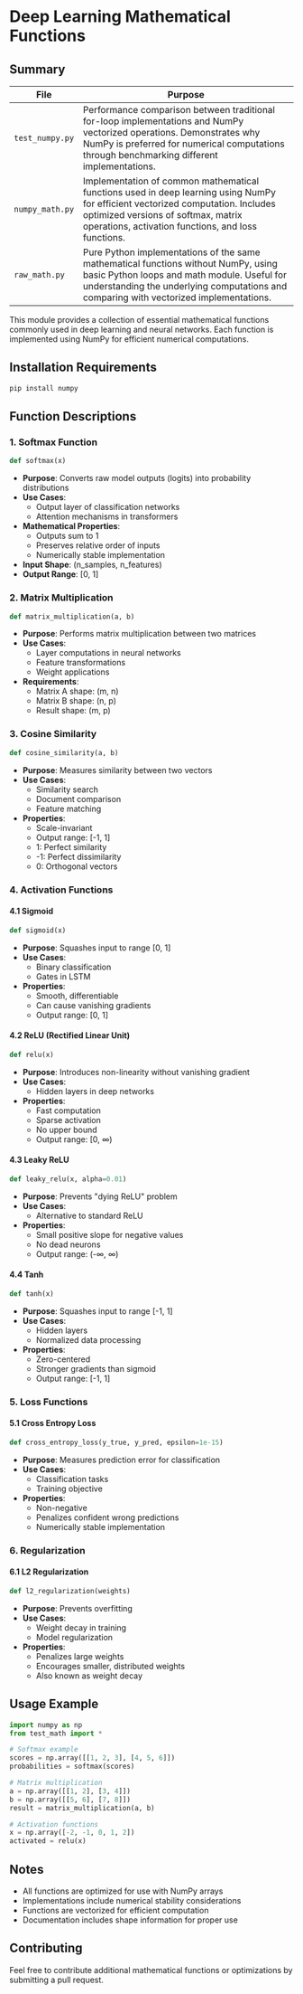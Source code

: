 # Deep Learning Mathematical Functions

## Summary
| File | Purpose |
|------|---------|
| `test_numpy.py` | Performance comparison between traditional for-loop implementations and NumPy vectorized operations. Demonstrates why NumPy is preferred for numerical computations through benchmarking different implementations. |
| `numpy_math.py` | Implementation of common mathematical functions used in deep learning using NumPy for efficient vectorized computation. Includes optimized versions of softmax, matrix operations, activation functions, and loss functions. |
| `raw_math.py` | Pure Python implementations of the same mathematical functions without NumPy, using basic Python loops and math module. Useful for understanding the underlying computations and comparing with vectorized implementations. |

This module provides a collection of essential mathematical functions commonly used in deep learning and neural networks. Each function is implemented using NumPy for efficient numerical computations.

## Installation Requirements

```bash
pip install numpy
```

## Function Descriptions

### 1. Softmax Function
```python
def softmax(x)
```
- **Purpose**: Converts raw model outputs (logits) into probability distributions
- **Use Cases**:
  - Output layer of classification networks
  - Attention mechanisms in transformers
- **Mathematical Properties**:
  - Outputs sum to 1
  - Preserves relative order of inputs
  - Numerically stable implementation
- **Input Shape**: (n_samples, n_features)
- **Output Range**: [0, 1]

### 2. Matrix Multiplication
```python
def matrix_multiplication(a, b)
```
- **Purpose**: Performs matrix multiplication between two matrices
- **Use Cases**:
  - Layer computations in neural networks
  - Feature transformations
  - Weight applications
- **Requirements**:
  - Matrix A shape: (m, n)
  - Matrix B shape: (n, p)
  - Result shape: (m, p)

### 3. Cosine Similarity
```python
def cosine_similarity(a, b)
```
- **Purpose**: Measures similarity between two vectors
- **Use Cases**:
  - Similarity search
  - Document comparison
  - Feature matching
- **Properties**:
  - Scale-invariant
  - Output range: [-1, 1]
  - 1: Perfect similarity
  - -1: Perfect dissimilarity
  - 0: Orthogonal vectors

### 4. Activation Functions

#### 4.1 Sigmoid
```python
def sigmoid(x)
```
- **Purpose**: Squashes input to range [0, 1]
- **Use Cases**:
  - Binary classification
  - Gates in LSTM
- **Properties**:
  - Smooth, differentiable
  - Can cause vanishing gradients
  - Output range: [0, 1]

#### 4.2 ReLU (Rectified Linear Unit)
```python
def relu(x)
```
- **Purpose**: Introduces non-linearity without vanishing gradient
- **Use Cases**:
  - Hidden layers in deep networks
- **Properties**:
  - Fast computation
  - Sparse activation
  - No upper bound
  - Output range: [0, ∞)

#### 4.3 Leaky ReLU
```python
def leaky_relu(x, alpha=0.01)
```
- **Purpose**: Prevents "dying ReLU" problem
- **Use Cases**:
  - Alternative to standard ReLU
- **Properties**:
  - Small positive slope for negative values
  - No dead neurons
  - Output range: (-∞, ∞)

#### 4.4 Tanh
```python
def tanh(x)
```
- **Purpose**: Squashes input to range [-1, 1]
- **Use Cases**:
  - Hidden layers
  - Normalized data processing
- **Properties**:
  - Zero-centered
  - Stronger gradients than sigmoid
  - Output range: [-1, 1]

### 5. Loss Functions

#### 5.1 Cross Entropy Loss
```python
def cross_entropy_loss(y_true, y_pred, epsilon=1e-15)
```
- **Purpose**: Measures prediction error for classification
- **Use Cases**:
  - Classification tasks
  - Training objective
- **Properties**:
  - Non-negative
  - Penalizes confident wrong predictions
  - Numerically stable implementation

### 6. Regularization

#### 6.1 L2 Regularization
```python
def l2_regularization(weights)
```
- **Purpose**: Prevents overfitting
- **Use Cases**:
  - Weight decay in training
  - Model regularization
- **Properties**:
  - Penalizes large weights
  - Encourages smaller, distributed weights
  - Also known as weight decay

## Usage Example

```python
import numpy as np
from test_math import *

# Softmax example
scores = np.array([[1, 2, 3], [4, 5, 6]])
probabilities = softmax(scores)

# Matrix multiplication
a = np.array([[1, 2], [3, 4]])
b = np.array([[5, 6], [7, 8]])
result = matrix_multiplication(a, b)

# Activation functions
x = np.array([-2, -1, 0, 1, 2])
activated = relu(x)
```

## Notes
- All functions are optimized for use with NumPy arrays
- Implementations include numerical stability considerations
- Functions are vectorized for efficient computation
- Documentation includes shape information for proper use

## Contributing
Feel free to contribute additional mathematical functions or optimizations by submitting a pull request.
